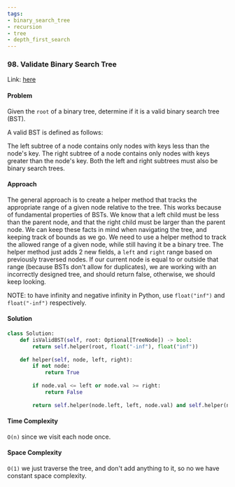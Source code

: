 ```yaml
---
tags:
- binary_search_tree
- recursion
- tree
- depth_first_search
---
```


### 98. Validate Binary Search Tree

Link: [here](https://leetcode.com/problems/validate-binary-search-tree/description/)

#### Problem
Given the `root` of a binary tree, determine if it is a valid binary search tree (BST).

A valid BST is defined as follows:

The left subtree of a node contains only nodes with keys less than the node's key.
The right subtree of a node contains only nodes with keys greater than the node's key.
Both the left and right subtrees must also be binary search trees.

#### Approach
The general approach is to create a helper method that tracks the appropriate range of a given node relative to the tree. This works because of fundamental properties of BSTs. We know that a left child must be less than the parent node, and that the right child must be larger than the parent node. We can keep these facts in mind when navigating the tree, and keeping track of bounds as we go. 
We need to use a helper method to track the allowed range of a given node, while still having it be a binary tree. The helper method just adds 2 new fields, a `left` and `right` range based on previously traversed nodes. If our current node is equal to or outside that range (because BSTs don't allow for duplicates), we are working with an incorrectly designed tree, and should return false, otherwise, we should keep looking. 

NOTE: to have infinity and negative infinity in Python, use `float("inf")` and `float("-inf")` respectively.

#### Solution
```python 
class Solution:
    def isValidBST(self, root: Optional[TreeNode]) -> bool:
        return self.helper(root, float("-inf"), float("inf"))
    
    def helper(self, node, left, right):
        if not node:
            return True
        
        if node.val <= left or node.val >= right:
            return False
        
        return self.helper(node.left, left, node.val) and self.helper(node.right, node.val, right)
```

#### Time Complexity
`O(n)` since we visit each node once.

#### Space Complexity
`O(1)` we just traverse the tree, and don't add anything to it, so no we have constant space complexity. 
